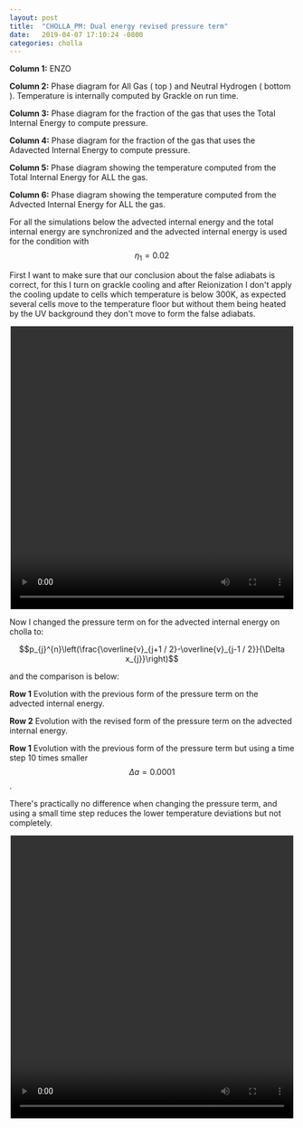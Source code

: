 ```yaml
---
layout: post
title:  "CHOLLA_PM: Dual energy revised pressure term"
date:   2019-04-07 17:10:24 -0800
categories: cholla
---
```



**Column 1:**  ENZO

**Column 2:**  Phase diagram for All Gas ( top ) and Neutral Hydrogen ( bottom ). Temperature is internally computed by Grackle on run time.

**Column 3:**  Phase diagram for the fraction of the gas that uses the Total Internal Energy to compute pressure.

**Column 4:**  Phase diagram for the fraction of the gas that uses the Adavected Internal Energy to compute pressure.


**Column 5:**  Phase diagram showing the temperature computed from the Total Internal Energy for ALL the gas.

**Column 6:**  Phase diagram showing the temperature computed from the Advected Internal Energy for ALL the gas.


For all the simulations below the advected internal energy and the total internal energy are synchronized and the advected internal energy is used for the condition with $$\eta_1=0.02$$

First I want to make sure that our conclusion about the false adiabats is correct, for this I turn on grackle cooling and after Reionization I don't apply the cooling update to cells which temperature is below 300K, as expected several cells move to the temperature floor but without them being heated by the UV background they don't move to form the false adiabats.


<div style="text-align: center">
<video src="{{ site.url }}assets/videos/phase_diagram_de02_oldP_tempLimit.mp4" width="500" height="500" controls preload> </video>
</div>

Now I changed the pressure term on for the advected internal energy on cholla to:

$$p_{j}^{n}\left(\frac{\overline{v}_{j+1 / 2}-\overline{v}_{j-1 / 2}}{\Delta x_{j}}\right)$$

and the comparison is below:

**Row 1** Evolution with the previous form of the pressure term on the advected internal energy.

**Row 2** Evolution with the revised form of the pressure term on the advected internal energy.

**Row 1** Evolution with the previous form of the pressure term but using a time step 10 times smaller $$\Delta a = 0.0001$$.


There's practically no difference when changing the pressure term, and using a small time step reduces the lower temperature deviations but not completely. 

<div style="text-align: center">
<video src="{{ site.url }}assets/videos/phase_diagram_testP.mp4" width="500" height="500" controls preload> </video>
</div>
